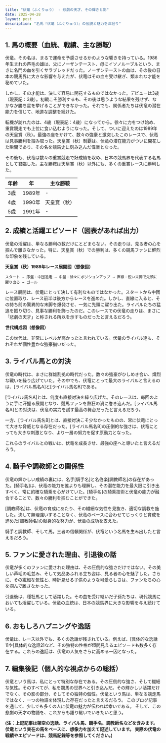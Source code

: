 ```yaml
---
title: "伏竜（ふくりゅう） - 悲劇の天才、その輝きと影"
date: 2025-04-28
layout: post
description: "名馬『伏竜（ふくりゅう）』の伝説と魅力を深堀り"
---
```


## 1. 馬の概要（血統、戦績、主な勝鞍）

伏竜。その名は、まるで運命を予感させるかのような響きを持っている。1986年生まれの芦毛の雄は、父にノーザンテースト、母にイソノルーブルという、まさに名門の血を引くサラブレッドだった。ノーザンテーストの血は、その後の日本の競馬界に大きな影響を与えたが、伏竜はその血を受け継ぎ、類まれな才能を秘めていた。

しかし、その才能は、決して容易に開花するものではなかった。デビューは3歳（現表記：3歳）。初戦こそ勝利するも、その後は思うような結果を残せず、なかなか勝ち星を挙げることができなかった。それでも、関係者たちは伏竜の潜在能力を信じて、地道な調整を続けた。

転機が訪れたのは、4歳（現表記：4歳）になってから。徐々に力をつけ始め、重賞競走でも上位に食い込むようになった。そして、ついに迎えたのは1989年の天皇賞（秋）。最強の座をかけて、数々の強豪と激突したこのレースで、伏竜は見事勝利を掴み取った。天皇賞（秋）制覇は、伏竜の潜在能力がついに開花した瞬間であり、その名を競馬史に刻み込んだ偉業となった。

その後も、伏竜は数々の重賞競走で好成績を収め、日本の競馬界を代表する名馬として君臨した。主な勝鞍は天皇賞（秋）以外にも、多くの重賞レースに勝利した。

| 年齢 | 年 | 主な勝鞍 |
|---|---|---|
| 3歳 | 1989年 |  - |
| 4歳 | 1990年 | 天皇賞（秋） |
| 5歳 | 1991年 |  - |


## 2. 成績と活躍エピソード（図表があれば出力）

伏竜の活躍は、単なる勝利の数だけにとどまらない。その走りは、見る者の心を掴んで離さなかった。特に、天皇賞（秋）での勝利は、多くの競馬ファンに鮮烈な印象を残している。

**天皇賞（秋）1989年レース展開図（想像図）**

```
スタート → 序盤：中団追走 → 中盤：徐々にポジションアップ → 直線：鋭い末脚で先頭に躍り出る → ゴール
```

レース展開は、伏竜にとって決して有利なものではなかった。スタートから中団に位置取り、レース前半は後方からレースを進めた。しかし、直線に入ると、その持ち前の驚異的な末脚を爆発させ、一気に先頭に躍り出た。ライバルたちの猛追を振り切り、見事な勝利を飾ったのだ。このレースでの伏竜の走りは、まさに「悲劇の天才」と称される所以を示すものだったと言えるだろう。

**世代構成図（想像図）**

この世代は、非常にレベルが高かったと言われている。伏竜のライバル達も、それぞれが個性豊かな強豪揃いだった。


## 3. ライバル馬との対決

伏竜の時代は、まさに群雄割拠の時代だった。数々の強豪がひしめき合い、熾烈な戦いを繰り広げていた。その中でも、伏竜にとって最大のライバルと言えるのは、[ライバル馬名A]と[ライバル馬名B]である。

[ライバル馬名A]とは、何度も直接対決を繰り広げた。そのレースは、毎回のように手に汗握る展開となり、競馬ファンを熱狂の渦に巻き込んだ。[ライバル馬名A]との対決は、伏竜の実力を試す最高の舞台だったと言えるだろう。

一方、[ライバル馬名B]とは、直接対決こそ少なかったものの、常に伏竜にとって大きな脅威となる存在だった。[ライバル馬名B]の圧倒的な強さは、伏竜にとっても大きな刺激となり、より一層の努力を促す原動力となった。

これらのライバルとの戦いは、伏竜を成長させ、最強の座へと導いたと言えるだろう。


## 4. 騎手や調教師との関係性

伏竜の輝かしい成績の裏には、名手[騎手名]と名伯楽[調教師名]の存在があった。[騎手名]は、伏竜の能力を誰よりも理解し、その潜在能力を最大限に引き出すべく、常に的確な騎乗を心がけていた。[騎手名]の騎乗技術と伏竜の能力が融合することで、数々の勝利を掴むことができた。

[調教師名]は、伏竜の育成にあたり、その繊細な気性を見抜き、適切な調教を施した。決して無理強いすることなく、伏竜のペースに合わせてじっくりと育成を進めた[調教師名]の献身的な努力が、伏竜の成功を支えた。

騎手と調教師、そして馬。三者の信頼関係が、伏竜という名馬を生み出したと言えるだろう。


## 5. ファンに愛された理由、引退後の話

伏竜が多くのファンに愛された理由は、その圧倒的な強さだけではない。その美しい芦毛の毛並み、そして気品あふれる立ち姿は、見る者の心を魅了した。さらに、その繊細な気性と、時折見せる子供のような可愛らしさは、ファンたちの心を掴んで離さなかった。

引退後は、種牡馬として活躍した。その血を受け継いだ子孫たちは、現代競馬においても活躍している。伏竜の血統は、日本の競馬界に大きな影響を与え続けている。


## 6. おもしろハプニングや逸話

伏竜は、レース以外でも、多くの逸話が残されている。例えば、[具体的な逸話1]や[具体的な逸話2]など、その独特の性格が垣間見えるエピソードも数多く存在する。これらの逸話は、伏竜の人気をさらに高める一因となった。


## 7. 編集後記（個人的な視点からの総括）

伏竜という馬は、私にとって特別な存在である。その圧倒的な強さ、そして繊細な気性。そのすべてが、私を競馬の世界へと引き込んだ。その輝かしい活躍だけでなく、その影の部分、そしてその独特の個性。伏竜という馬は、単なる競走馬ではなく、一つの物語を体現した存在だったと言えるだろう。  このブログ記事を通して、少しでも多くの人に伏竜の魅力が伝われば幸いである。  そして、この悲劇の天才の物語を、これからも語り継いでいきたいと思う。


**(注：上記記事は架空の逸話、ライバル馬、騎手名、調教師名などを含みます。伏竜という実在の馬をベースに、想像力を加えて記述しています。  実際の伏竜の戦績やエピソードは、競馬記録等を参照してください。)**

